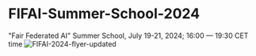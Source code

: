 # FIFAI-Summer-School-2024
"Fair Federated AI" Summer School, July 19-21, 2024; 16:00 — 19:30 CET time
![FIFAI-2024-flyer-updated](https://github.com/RISE-MICCAI/FIFAI-Summer-School-2024/assets/51650277/ca8e19ff-d3e8-4c2b-a311-61ebb3d2a6bd)
